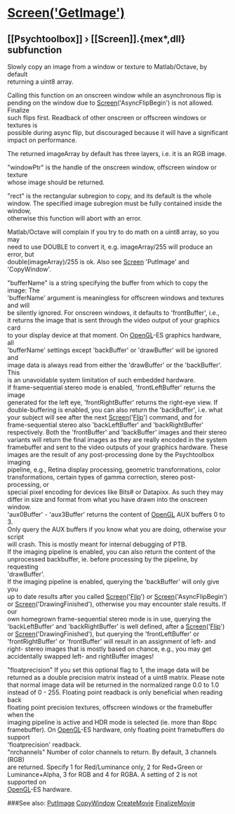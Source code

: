 # [Screen('GetImage')](Screen-GetImage) 
## [[Psychtoolbox]] &#8250; [[Screen]].{mex*,dll} subfunction


Slowly copy an image from a window or texture to Matlab/Octave, by default  
returning a uint8 array.  
  
Calling this function on an onscreen window while an asynchronous flip is  
pending on the window due to [Screen](Screen)('AsyncFlipBegin') is not allowed. Finalize  
such flips first. Readback of other onscreen or offscreen windows or textures is  
possible during async flip, but discouraged because it will have a significant  
impact on performance.  
  
The returned imageArray by default has three layers, i.e. it is an RGB image.  
  
"windowPtr" is the handle of the onscreen window, offscreen window or texture  
whose image should be returned.  
  
"rect" is the rectangular subregion to copy, and its default is the whole  
window. The specified image subregion must be fully contained inside the window,  
otherwise this function will abort with an error.  
  
Matlab/Octave will complain if you try to do math on a uint8 array, so you may  
need to use DOUBLE to convert it, e.g. imageArray/255 will produce an error, but  
double(imageArray)/255 is ok. Also see [Screen](Screen) 'PutImage' and 'CopyWindow'.  
  
"bufferName" is a string specifying the buffer from which to copy the image: The  
'bufferName' argument is meaningless for offscreen windows and textures and will  
be silently ignored. For onscreen windows, it defaults to 'frontBuffer', i.e.,  
it returns the image that is sent through the video output of your graphics card  
to your display device at that moment. On [OpenGL](OpenGL)-ES graphics hardware, all  
'bufferName' settings except 'backBuffer' or 'drawBuffer' will be ignored and  
image data is always read from either the 'drawBuffer' or the 'backBuffer'. This  
is an unavoidable system limitation of such embedded hardware.  
If frame-sequential stereo mode is enabled, 'frontLeftBuffer' returns the image  
generated for the left eye, 'frontRightBuffer' returns the right-eye view. If  
double-buffering is enabled, you can also return the 'backBuffer', i.e. what  
your subject will see after the next [Screen](Screen)('[Flip](Flip)') command, and for  
frame-sequential stereo also 'backLeftBuffer' and 'backRightBuffer'  
respectively. Both the 'frontBuffer' and 'backBuffer' images and their stereo  
variants will return the final images as they are really encoded in the system  
framebuffer and sent to the video outputs of your graphics hardware. These  
images are the result of any post-processing done by the Psychtoolbox imaging  
pipeline, e.g., Retina display processing, geometric transformations, color  
transformations, certain types of gamma correction, stereo post-processing, or  
special pixel encoding for devices like Bits\# or Datapixx. As such they may  
differ in size and format from what you have drawn into the onscreen window.  
'aux0Buffer' - 'aux3Buffer' returns the content of [OpenGL](OpenGL) AUX buffers 0 to 3.  
Only query the AUX buffers if you know what you are doing, otherwise your script  
will crash. This is mostly meant for internal debugging of PTB.  
If the imaging pipeline is enabled, you can also return the content of the  
unprocessed backbuffer, ie. before processing by the pipeline, by requesting  
'drawBuffer'.  
If the imaging pipeline is enabled, querying the 'backBuffer' will only give you  
up to date results after you called [Screen](Screen)('[Flip](Flip)') or [Screen](Screen)('AsyncFlipBegin')  
or [Screen](Screen)('DrawingFinished'), otherwise you may encounter stale results. If our  
own homegrown frame-sequential stereo mode is in use, querying the  
'backLeftBuffer' and 'backRightBuffer' is well defined, after a [Screen](Screen)('[Flip](Flip)')  
or [Screen](Screen)('DrawingFinished'), but querying the 'frontLeftBuffer' or  
'frontRightBuffer' or 'frontBuffer' will result in an assignment of left- and  
right- stereo images that is mostly based on chance, e.g., you may get  
accidentally swapped left- and rightBuffer images!  
  
"floatprecision" If you set this optional flag to 1, the image data will be  
returned as a double precision matrix instead of a uint8 matrix. Please note  
that normal image data will be returned in the normalized range 0.0 to 1.0  
instead of 0 - 255. Floating point readback is only beneficial when reading back  
floating point precision textures, offscreen windows or the framebuffer when the  
imaging pipeline is active and HDR mode is selected (ie. more than 8bpc  
framebuffer). On [OpenGL](OpenGL)-ES hardware, only floating point framebuffers do support  
'floatprecision' readback.  
"nrchannels" Number of color channels to return. By default, 3 channels (RGB)  
are returned. Specify 1 for Red/Luminance only, 2 for Red+Green or  
Luminance+Alpha, 3 for RGB and 4 for RGBA. A setting of 2 is not supported on  
[OpenGL](OpenGL)-ES hardware.   
  
  


###See also:
[PutImage](Screen-PutImage) [CopyWindow](Screen-CopyWindow) [CreateMovie](Screen-CreateMovie) [FinalizeMovie](Screen-FinalizeMovie)
